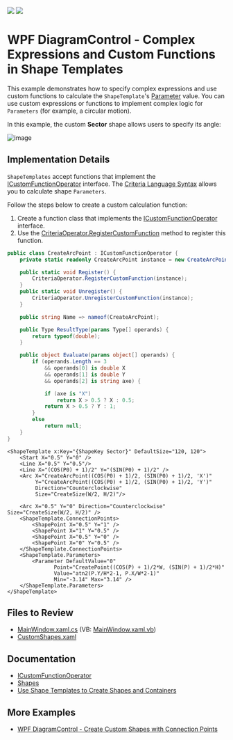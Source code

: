 <!-- default badges list -->
[![](https://img.shields.io/badge/Open_in_DevExpress_Support_Center-FF7200?style=flat-square&logo=DevExpress&logoColor=white)](https://supportcenter.devexpress.com/ticket/details/T1174053)
[![](https://img.shields.io/badge/📖_How_to_use_DevExpress_Examples-e9f6fc?style=flat-square)](https://docs.devexpress.com/GeneralInformation/403183)
<!-- default badges end -->

# WPF DiagramControl - Complex Expressions and Custom Functions in Shape Templates

This example demonstrates how to specify complex expressions and use custom functions to calculate the `ShapeTemplate`'s [Parameter](https://docs.devexpress.com/CoreLibraries/DevExpress.Diagram.Core.Shapes.Parameter) value. You can use custom expressions or functions to implement complex logic for `Parameters` (for example, a circular motion).

In this example, the custom **Sector** shape allows users to specify its angle:

![image](https://github.com/DevExpress-Examples/wpf-custom-functions-ShapeTemplates/assets/65009440/21d31189-787e-4141-9d62-6a1f19325498)

## Implementation Details

`ShapeTemplates` accept functions that implement the [ICustomFunctionOperator](https://docs.devexpress.com/CoreLibraries/DevExpress.Data.Filtering.ICustomFunctionOperator) interface. The [Criteria Language Syntax](https://docs.devexpress.com/CoreLibraries/4928/devexpress-data-library/criteria-language-syntax) allows you to calculate shape `Parameters`.

Follow the steps below to create a custom calculation function:
1. Create a function class that implements the [ICustomFunctionOperator](https://docs.devexpress.com/CoreLibraries/DevExpress.Data.Filtering.ICustomFunctionOperator) interface.
2. Use the [CriteriaOperator.RegisterCustomFunction](https://docs.devexpress.com/CoreLibraries/DevExpress.Data.Filtering.CriteriaOperator.RegisterCustomFunction(DevExpress.Data.Filtering.ICustomFunctionOperator)) method to register this function.

```cs
public class CreateArcPoint : ICustomFunctionOperator {
	private static readonly CreateArcPoint instance = new CreateArcPoint();

	public static void Register() {
		CriteriaOperator.RegisterCustomFunction(instance);
	}
	public static void Unregister() {
		CriteriaOperator.UnregisterCustomFunction(instance);
	}

	public string Name => nameof(CreateArcPoint);

	public Type ResultType(params Type[] operands) {
		return typeof(double);
	}

	public object Evaluate(params object[] operands) {
		if (operands.Length == 3
			&& operands[0] is double X
			&& operands[1] is double Y
			&& operands[2] is string axe) {

			if (axe is "X")
				return X > 0.5 ? X : 0.5;
			return X > 0.5 ? Y : 1;
		}
		else
			return null;
	}
}
```

```xaml
<ShapeTemplate x:Key="{ShapeKey Sector}" DefaultSize="120, 120">
	<Start X="0.5" Y="0" />
	<Line X="0.5" Y="0.5"/>
	<Line X="(COS(P0) + 1)/2" Y="(SIN(P0) + 1)/2" />
	<Arc X="CreateArcPoint((COS(P0) + 1)/2, (SIN(P0) + 1)/2, 'X')"
		 Y="CreateArcPoint((COS(P0) + 1)/2, (SIN(P0) + 1)/2, 'Y')"
		 Direction="Counterclockwise"
		 Size="CreateSize(W/2, H/2)"/>

	<Arc X="0.5" Y="0" Direction="Counterclockwise" Size="CreateSize(W/2, H/2)" />
	<ShapeTemplate.ConnectionPoints>
		<ShapePoint X="0.5" Y="1" />
		<ShapePoint X="1" Y="0.5" />
		<ShapePoint X="0.5" Y="0" />
		<ShapePoint X="0" Y="0.5" />
	</ShapeTemplate.ConnectionPoints>
	<ShapeTemplate.Parameters>
		<Parameter DefaultValue="0"
			   Point="CreatePoint((COS(P) + 1)/2*W, (SIN(P) + 1)/2*H)"
			   Value="atn2(P.Y/H*2-1, P.X/W*2-1)"
			   Min="-3.14" Max="3.14" />
	</ShapeTemplate.Parameters>
</ShapeTemplate>
```

## Files to Review

- [MainWindow.xaml.cs](./CS/WpfApp13/MainWindow.xaml.cs) (VB: [MainWindow.xaml.vb](./VB/WpfApp13/MainWindow.xaml.vb))
- [CustomShapes.xaml](./CS/WpfApp13/CustomShapes.xaml)

## Documentation

- [ICustomFunctionOperator](https://docs.devexpress.com/CoreLibraries/DevExpress.Data.Filtering.ICustomFunctionOperator)
- [Shapes](https://docs.devexpress.com/WPF/116099/controls-and-libraries/diagram-control/diagram-items/shapes)
- [Use Shape Templates to Create Shapes and Containers](https://docs.devexpress.com/WPF/117037/controls-and-libraries/diagram-control/diagram-items/creating-shapes-and-containers-using-shape-templates)

## More Examples

- [WPF DiagramControl - Create Custom Shapes with Connection Points](https://github.com/DevExpress-Examples/wpf-diagramdesigner-create-custom-shapes-with-connection-points)
